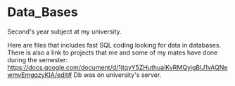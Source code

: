 # Data_Bases
Second's year subject at my university.

Here are files that includes fast SQL coding looking for data in databases. 
There is also a link to projects that me and some of my mates have done during the semester: https://docs.google.com/document/d/1jtqyY5ZHuthuaiKvRMQyigBIJ1vAQNewmvEmgqzyKIA/edit#
Db was on university's server.
